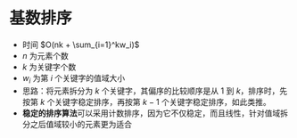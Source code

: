 # 基数排序

- 时间 $O(nk + \sum_{i=1}^kw_i)$
- $n$ 为元素个数
- $k$ 为关键字个数
- $w_i$ 为第 $i$ 个关键字的值域大小
- 思路：将元素拆分为 $k$ 个关键字，其偏序的比较顺序是从  $1$ 到 $k$，排序时，先按第 $k$ 个关键字稳定排序，再按第 $k-1$ 个关键字稳定排序，如此类推。
- **稳定的排序算法**可以采用计数排序，因为它不仅稳定，而且线性，针对值域拆分之后值域较小的元素更为适合